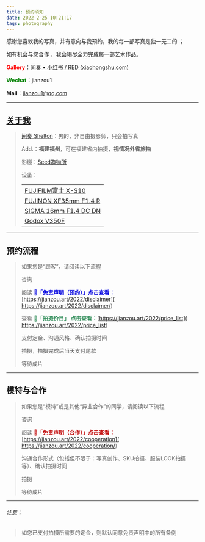 ```yaml
---
title: 预约须知
date: 2022-2-25 10:21:17
tags: photography
---
```


感谢您喜欢我的写真，并有意向与我预约，我的每一部写真是独一无二的 ；

如有机会与您合作 ，我会竭尽全力完成每一部艺术作品。

<font color="red">**Gallery**</font>：[间奏 • 小红书 / RED (xiaohongshu.com)](https://www.xiaohongshu.com/user/profile/5cde55980000000010029557?xhsshare=CopyLink&appuid=5cde55980000000010029557&apptime=1647576045)

<font color="green">**Wechat**</font>：jianzou1

**Mail**：jianzou1@qq.com

------



## [关于我](https://jianzou.art/about/)

> [间奏 Shelton](https://weibo.com/534778991)：男的，非自由摄影师，只会拍写真
>
> Add.：**福建福州**，可在福建省内拍摄，**视情况外省旅拍**
>
> 影棚：[Seed造物所](https://j.map.baidu.com/71/QMLc)
>
> 设备：
>
> |                                                              |
> | ------------------------------------------------------------ |
> | [FUJIFILM富士 X-S10](https://fujifilm-x.com/zh-cn/products/cameras/x-s10/) |
> | [FUJINON XF35mm F1.4 R](https://fujifilm-x.com/zh-cn/products/lenses/xf35mmf14-r/) |
> | [SIGMA 16mm F1.4 DC DN  ](http://www.sigma-photo.com.cn/cs/lenses/cas/product/contemporary/c_16_14/) |
> | [Godox  V350F](https://www.godox.com.cn/product-d/V350.html) |

------



## 预约流程

> 如果您是“顾客”，请阅读以下流程
>
> 咨询
>
> 阅读 <font color="lightpurple">**📄「免责声明（预约）」点击查看：**</font>[https://jianzou.art/2022/disclaimer]( https://jianzou.art/2022/disclaimer/)
>
> 查看 <font color="seagreen">**🧾「拍摄价目」 点击查看：**</font>[https://jianzou.art/2022/price_list]( https://jianzou.art/2022/price_list)
>
> 支付定金、沟通风格、确认拍摄时间
>
> 拍摄，拍摄完成后当天支付尾款
>
> 等待成片

------



## 模特与合作

> 如果您是“模特”或是其他“异业合作”的同学，请阅读以下流程
>
> 咨询
>
> 阅读 <font color="crismon">**📃「免责声明（合作）」点击查看：**</font>[https://jianzou.art/2022/cooperation]( https://jianzou.art/2022/cooperation/)
>
> 沟通合作形式（包括但不限于：写真创作、SKU拍摄、服装LOOK拍摄等）、确认拍摄时间
>
> 拍摄
>
> 等待成片

------



###### 注意：

> 如您已支付拍摄所需要的定金，则默认同意免责声明中的所有条例
